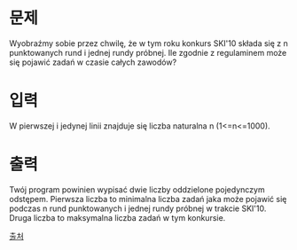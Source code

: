 # 문제

Wyobraźmy sobie przez chwilę, że w tym roku konkurs SKI'10 składa się z n punktowanych rund i jednej rundy próbnej. Ile zgodnie z regulaminem może się pojawić zadań w czasie całych zawodów?

# 입력

W pierwszej i jedynej linii znajduje się liczba naturalna n (1<=n<=1000).

# 출력

Twój program powinien wypisać dwie liczby oddzielone pojedynczym odstępem. Pierwsza liczba to minimalna liczba zadań jaka może pojawić się podczas n rund punktowanych i jednej rundy próbnej w trakcie SKI'10. Druga liczba to maksymalna liczba zadań w tym konkursie.

[출처](https://www.acmicpc.net/problem/8871)
